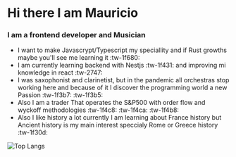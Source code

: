 # Hi there I am Mauricio

### I am a frontend developer and Musician

- I want to make Javascrypt/Typescript my speciallity and if Rust growths maybe you'll see me learning it :tw-1f680:
- I am currently learning backend with Nestjs :tw-1f431:  and improving mi knowledge in react :tw-2747:
- I was saxophonist and clarinetist, but in the pandemic all orchestras stop working here and because of it I discover the programming world a new Passion :tw-1f3b7: :tw-1f3b5: 
- Also I am a trader That operates the S&P500 with order flow and wyckoff methodologies :tw-1f4c8: :tw-1f4ca: :tw-1f4b8:
- Also I like history a lot currently I am learning about France history but Ancient history is my main interest speccialy Rome or Greece history :tw-1f30d:

![Top Langs](https://github-readme-stats.vercel.app/api/top-langs/?username=MauricioMorenoMorales&theme=tokyonight&langs_count=12&layout=compact&hide=vue,makefile)
<!--[![willianrod's wakatime stats](https://github-readme-stats.vercel.app/api/wakatime?username=mauriciomoreno2)](https://github.com/anuraghazra/github-readme-stats)-->
